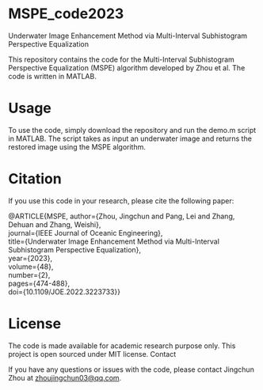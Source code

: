 # MSPE_code2023
Underwater Image Enhancement Method via Multi-Interval Subhistogram Perspective Equalization

This repository contains the code for the Multi-Interval Subhistogram Perspective Equalization (MSPE) algorithm developed by Zhou et al. The code is written in MATLAB.

# Usage
To use the code, simply download the repository and run the demo.m script in MATLAB. The script takes as input an underwater image and returns the restored image using the MSPE algorithm.

# Citation
If you use this code in your research, please cite the following paper:
       
@ARTICLE{MSPE,
  author={Zhou, Jingchun and Pang, Lei and Zhang, Dehuan and Zhang, Weishi},<br>
  journal={IEEE Journal of Oceanic Engineering}, <br>
  title={Underwater Image Enhancement Method via Multi-Interval Subhistogram Perspective Equalization}, <br>
  year={2023},<br>
  volume={48},<br>
  number={2},<br>
  pages={474-488},<br>
  doi={10.1109/JOE.2022.3223733}}<br>
          

# License

The code is made available for academic research purpose only. This project is open sourced under MIT license.
Contact

If you have any questions or issues with the code, please contact Jingchun Zhou at zhoujingchun03@qq.com.
